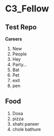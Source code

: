 # C3_Fellow
## Test Repo
**Careers**
1. New
2. People
3. Hey
4. Party...
4. Bat
5. Pet
6. exit
7. pen

## Food
1. Dosa
2. pizza
3. shahi paneer 
4. chole bathure
